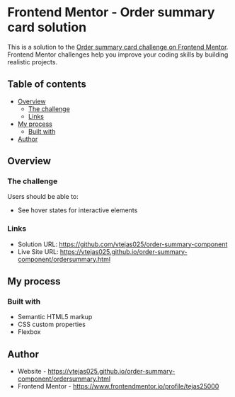 # Frontend Mentor - Order summary card solution

This is a solution to the [Order summary card challenge on Frontend Mentor](https://www.frontendmentor.io/challenges/order-summary-component-QlPmajDUj). Frontend Mentor challenges help you improve your coding skills by building realistic projects. 

## Table of contents

- [Overview](#overview)
  - [The challenge](#the-challenge)
  - [Links](#links)
- [My process](#my-process)
  - [Built with](#built-with)
- [Author](#author)

## Overview

### The challenge

Users should be able to:

- See hover states for interactive elements

### Links

- Solution URL: https://github.com/vtejas025/order-summary-component
- Live Site URL: https://vtejas025.github.io/order-summary-component/ordersummary.html

## My process

### Built with

- Semantic HTML5 markup
- CSS custom properties
- Flexbox

## Author

- Website - https://vtejas025.github.io/order-summary-component/ordersummary.html
- Frontend Mentor - https://www.frontendmentor.io/profile/tejas25000


